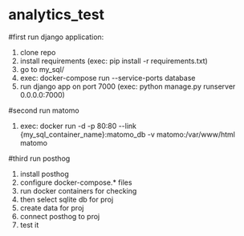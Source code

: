 # analytics_test

#first
run django application:

1) clone repo
2) install requirements (exec: pip install -r requirements.txt)
3) go to my_sql/
4) exec: docker-compose run --service-ports database
5) run django app on port 7000 (exec: python manage.py runserver 0.0.0.0:7000)

#second
run matomo

1) exec: docker run -d -p 80:80 --link {my_sql_container_name}:matomo_db -v matomo:/var/www/html matomo

#third run posthog

1) install posthog
2) configure docker-compose.* files
3) run docker containers for checking
4) then select sqlite db for proj
5) create data for proj
6) connect posthog to proj
7) test it
